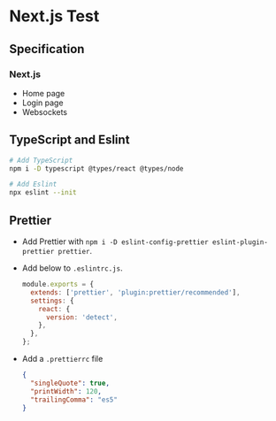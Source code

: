 # Next.js Test

## Specification

### Next.js

- Home page
- Login page
- Websockets

## TypeScript and Eslint

```bash
# Add TypeScript
npm i -D typescript @types/react @types/node

# Add Eslint
npx eslint --init
```

## Prettier

- Add Prettier with `npm i -D eslint-config-prettier eslint-plugin-prettier prettier`.
- Add below to `.eslintrc.js`.

  ```js
  module.exports = {
    extends: ['prettier', 'plugin:prettier/recommended'],
    settings: {
      react: {
        version: 'detect',
      },
    },
  };
  ```

- Add a `.prettierrc` file

  ```json
  {
    "singleQuote": true,
    "printWidth": 120,
    "trailingComma": "es5"
  }
  ```
